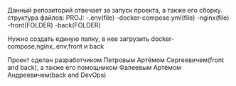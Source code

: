 Данный репозиторий отвечает за запуск проекта, а также его сборку.
структура файлов:
PROJ:
-.env(file)
-docker-compose.yml(file)
-nginx(file)
-front(FOLDER)
-back(FOLDER)

Нужно создать единую папку, в нее загрузить docker-compose,nginx,.env,front и back



Проект сделан  разработчиком Петровым Артёмом Сергеевичем(front and back), а также его помощником Фалеевым Артёмом Андреевичем(back and DevOps)

